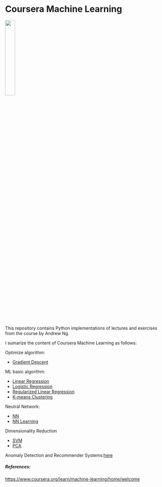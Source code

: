 # Coursera Machine Learning 
<IMG src='https://coursera.s3.amazonaws.com/topics/ml/large-icon.png?auto=format&dpr=1&h=256&w=256&fit=fill&bg=FFF' width=25% height=25%><P>
This repository contains Python implementations of lectures and exercises from the course by Andrew Ng.<P>
 
I sumarize the content of Coursera Machine Learning as follows:

Optimize algorithm:
- [Gradient Descent](http://nbviewer.jupyter.org/github/ngngocsonan2610/ML-CourseraAndrewNg/blob/master/0.%20Gradient%20Descent.ipynb)

ML basic algorithm:
- [Linear Regression](http://nbviewer.jupyter.org/github/ngngocsonan2610/ML-CourseraAndrewNg/blob/master/1.1%20Linear%20Regression.ipynb)
- [Logistic Regression](http://nbviewer.jupyter.org/github/ngngocsonan2610/ML-CourseraAndrewNg/blob/master/1.2%20Logistic%20Regression.ipynb)
- [Regularized Linear Regression](http://nbviewer.jupyter.org/github/ngngocsonan2610/ML-CourseraAndrewNg/blob/master/1.3%20Regularized%20Linear%20Regression%20and%20Bias%20vs%20Variance.ipynb)
- [K-means Clustering](http://nbviewer.jupyter.org/github/ngngocsonan2610/ML-CourseraAndrewNg/blob/master/1.4%20K-means%20Clustering.ipynb)

Neutral Network:
- [NN](http://nbviewer.jupyter.org/github/ngngocsonan2610/ML-CourseraAndrewNg/blob/master/2.1%20Neutral%20Network.ipynb)
- [NN Learning](http://nbviewer.jupyter.org/github/ngngocsonan2610/ML-CourseraAndrewNg/blob/master/2.2%20Neural%20Networks%20Learning.ipynb)

Dimensionality Reduction
- [SVM](http://nbviewer.jupyter.org/github/ngngocsonan2610/ML-CourseraAndrewNg/blob/master/3.%20Support%20Vector%20Machines.ipynb)
- [PCA](http://nbviewer.jupyter.org/github/ngngocsonan2610/ML-CourseraAndrewNg/blob/master/4.%20Principal%20Component%20Analysis.ipynb)

Anomaly Detection and Recommender Systems:[here](http://nbviewer.jupyter.org/github/ngngocsonan2610/ML-CourseraAndrewNg/blob/master/5.%20Anomaly%20Detection%20and%20Recommender%20Systems.ipynb)

##### References:
https://www.coursera.org/learn/machine-learning/home/welcome

